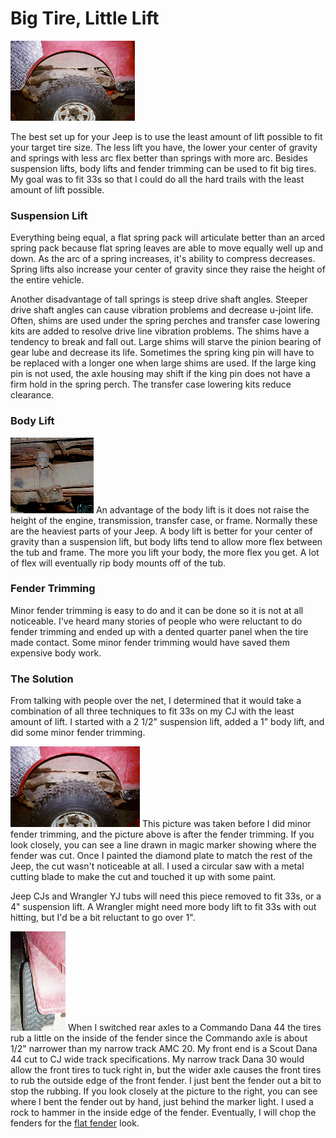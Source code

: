 # Big Tire, Little Lift

[![After fender trimming](fit33a_.jpg)](fit33a.jpg)

The best set up for your Jeep is to use the least amount of lift possible to fit your target tire size. The less lift you have, the lower your center of gravity and springs with less arc flex better than springs with more arc. Besides suspension lifts, body lifts and fender trimming can be used to fit big tires. My goal was to fit 33s so that I could do all the hard trails with the least amount of lift possible.

### Suspension Lift

Everything being equal, a flat spring pack will articulate better than an arced spring pack because flat spring leaves are able to move equally well up and down. As the arc of a spring increases, it\'s ability to compress decreases. Spring lifts also increase your center of gravity since they raise the height of the entire vehicle.

Another disadvantage of tall springs is steep drive shaft angles. Steeper drive shaft angles can cause vibration problems and decrease u-joint life. Often, shims are used under the spring perches and transfer case lowering kits are added to resolve drive line vibration problems. The shims have a tendency to break and fall out. Large shims will starve the pinion bearing of gear lube and decrease its life. Sometimes the spring king pin will have to be replaced with a longer one when large shims are used. If the large king pin is not used, the axle housing may shift if the king pin does not have a firm hold in the spring perch. The transfer case lowering kits reduce clearance.

### Body Lift

![Body Lift](fit33l.jpg) An advantage of the body lift is it does not raise the height of the engine, transmission, transfer case, or frame. Normally these are the heaviest parts of your Jeep. A body lift is better for your center of gravity than a suspension lift, but body lifts tend to allow more flex between the tub and frame. The more you lift your body, the more flex you get. A lot of flex will eventually rip body mounts off of the tub.

### Fender Trimming

Minor fender trimming is easy to do and it can be done so it is not at all noticeable. I\'ve heard many stories of people who were reluctant to do fender trimming and ended up with a dented quarter panel when the tire made contact. Some minor fender trimming would have saved them expensive body work.

### The Solution

From talking with people over the net, I determined that it would take a combination of all three techniques to fit 33s on my CJ with the least amount of lift. I started with a 2 1/2\" suspension lift, added a 1\" body lift, and did some minor fender trimming.

[![Before fender trimming](fit33b_.jpg)](fit33b.jpg) This picture was taken before I did minor fender trimming, and the picture above is after the fender trimming. If you look closely, you can see a line drawn in magic marker showing where the fender was cut. Once I painted the diamond plate to match the rest of the Jeep, the cut wasn\'t noticeable at all. I used a circular saw with a metal cutting blade to make the cut and touched it up with some paint.

Jeep CJs and Wrangler YJ tubs will need this piece removed to fit 33s, or a 4\" suspension lift. A Wrangler might need more body lift to fit 33s with out hitting, but I\'d be a bit reluctant to go over 1\".

[![Front fender modified](fit33f_.jpg)](fit33f.jpg) When I switched rear axles to a Commando Dana 44 the tires rub a little on the inside of the fender since the Commando axle is about 1/2\" narrower than my narrow track AMC 20. My front end is a Scout Dana 44 cut to CJ wide track specifications. My narrow track Dana 30 would allow the front tires to tuck right in, but the wider axle causes the front tires to rub the outside edge of the front fender. I just bent the fender out a bit to stop the rubbing. If you look closely at the picture to the right, you can see where I bent the fender out by hand, just behind the marker light. I used a rock to hammer in the inside edge of the fender. Eventually, I will chop the fenders for the [flat fender](/body/ff.html) look.
